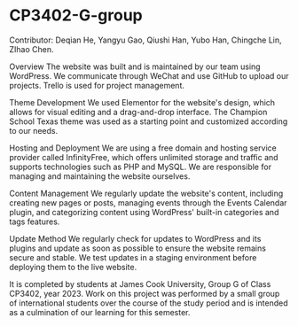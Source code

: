 # CP3402-G-group
Contributor: Deqian He, Yangyu Gao, Qiushi Han, Yubo Han, Chingche Lin, ZIhao Chen.

Overview
The website was built and is maintained by our team using WordPress. We communicate through WeChat and use GitHub to upload our projects. Trello is used for project management.

Theme Development
We used Elementor for the website's design, which allows for visual editing and a drag-and-drop interface. The Champion School Texas theme was used as a starting point and customized according to our needs.

Hosting and Deployment
We are using a free domain and hosting service provider called InfinityFree, which offers unlimited storage and traffic and supports technologies such as PHP and MySQL. We are responsible for managing and maintaining the website ourselves.

Content Management
We regularly update the website's content, including creating new pages or posts, managing events through the Events Calendar plugin, and categorizing content using WordPress' built-in categories and tags features.

Update Method
We regularly check for updates to WordPress and its plugins and update as soon as possible to ensure the website remains secure and stable. We test updates in a staging environment before deploying them to the live website.

It is completed by students at James Cook University, Group G of Class CP3402, year 2023. Work on this project was performed by a small group of international students over the course of the study period and is intended as a culmination of our learning for this semester.
